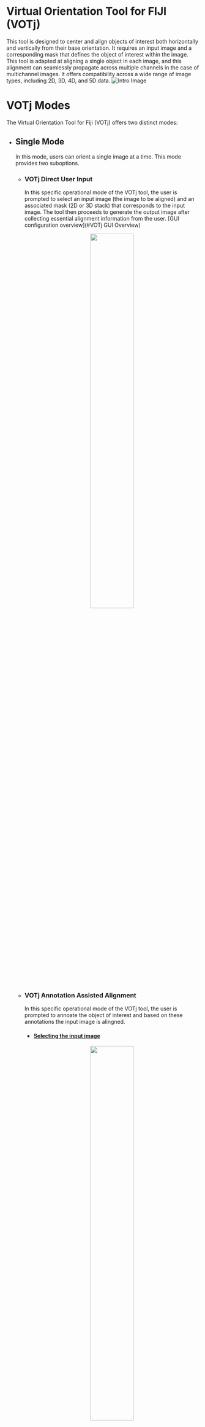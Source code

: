 # Virtual Orientation Tool for FIJI (VOTj)
This tool is designed to center and align objects of interest both horizontally and vertically from their base orientation. It requires an input image and a corresponding mask that defines the object of interest within the image.
This tool is adapted at aligning a single object in each image, and this alignment can seamlessly propagate across multiple channels in the case of multichannel images. 
It offers compatibility across a wide range of image types, including 2D, 3D, 4D, and 5D data.
![Intro Image](https://github.com/sankeert1999/Virtual_orienation_tool_FIJI/blob/main/VOT.png)


# VOTj Modes
The Virtual Orientation Tool for Fiji (VOTj) offers two distinct modes:
- ## Single Mode
  In this mode, users can orient a single image at a time. This mode provides two suboptions.
  - ### VOTj Direct User Input
    In this specific operational mode of the VOTj tool, the user is prompted to select an input image (the image to be aligned) and an associated mask (2D or 3D stack) that corresponds to       the input image. The tool then proceeds to generate the output image after collecting essential alignment information from the user.
    [GUI configuration overview](#VOTj GUI Overview)
    <p align="center">
    <img src="https://github.com/sankeert1999/Virtual_orienation_tool_FIJI/blob/main/VOT_input_image.png" width="50%" height="50%">
    </p>
  
  - ### VOTj Annotation Assisted Alignment
    In this specific operational mode of the VOTj tool, the user is prompted to annoate the object of interest and based on these annotations 
    the input image is alingned.
    - #### <ins> Selecting the input image </ins>
    <p align="center">
    <img src="https://github.com/sankeert1999/Virtual_orienation_tool_FIJI/blob/main/VOT_U_annot_1.png" width="50%" height="50%">
    </p>
      
    - #### <ins> Selecting the annotation mode </ins>
      User would be prompted with a window to select the annotation mode (only for images with dimensionality > 3).
      There are two annoation mode Single-Slice-Annotation and Multi-Slice-Annotation.
      - ##### **Single-Slice-Annotation**
        **Single-Slice-Annotation** is ideal when you want to align a single slice of your input image. This mode is useful in 
        various situations. For example, if you have a 3D stack with multiple Z slices and want to align the entire stack based 
        on a single annotated slice, this mode 
        allows you to annotate that specific slice (typically the most focused one).
      - ##### **Multi-Slice Annotation**
        **Multi-Slice-Annotation**, on the other hand, allows you to annotate multiple slices to achieve image alignment. This 
        mode is beneficial when your image data is more complex. For instance, if you have a 5D stack containing 3 channels, 10 
        slices, and 20 timepoints, choosing 
        **Multi-Slice-Annotation** lets you select both the channel and the slice number to annotate across all timepoints. The 
        tool then aligns the image based on this comprehensive annotation across the specified slices, ensuring precise 
        alignment even in complex 5D datasets.

      These two annotation modes provide you with the flexibility to align images efficiently based on your specific image 
      characteristics and alignment requirements. In essence, through annotation, you create a mask file that guides the 
      alignment process. To better understand how to design your mask according to your input,[consult the following table](#Select_the_mask),which          outlines the different mask files expected by the tool for various input image scenarios.
      <p align="center">
      <img src="https://github.com/sankeert1999/Virtual_orienation_tool_FIJI/blob/main/VOT_U_annot_2.png" width="50%" height="50%">
      </p>
      
    - #### <ins> Selecting appropriate Slice/Stack for annotation </ins>
      After selecting the appropriate annotation mode, the user will be prompted to choose the image or stack for annotation. Depending on 
      whether you've chosen **Single-Slice-Annotation** or **Multi-Slice-Annotation**, the tool will guide you accordingly. For instance, if 
      you have a 3D stack with multiple Z slices and opt for **Single-Slice-Annotation** mode, you will be prompted to select the specific Z 
      slice you wish to annotate.
      <p align="center">
      <img src="https://github.com/sankeert1999/Virtual_orienation_tool_FIJI/blob/main/VOT_U_annot_3.png" width="50%" height="50%">
      </p>

    - #### <ins> Annotating the object of interest </ins> 
      Once you've selected the image for annotation, the tool will present the image or stack for annotation, and the paintbrush tool will be 
      automatically activated with a white color. To adjust the brush width, simply double-click on the paintbrush tool icon. It's important 
      to note that drawing on the image before confirming the width will make the annotation permanent and irreversible.
      Here are some tips for effective annotation:
        - When marking the object of interest, ensure it covers the orientation you want to align.
        - Try to position the annotation somewhat centered on the object of interest.
        - For multi-slice annotation, aim for a consistent drawing that doesn't drastically change across the stack, particularly at the 
          centers."
      <p align="center">
      <img src="https://github.com/sankeert1999/Virtual_orienation_tool_FIJI/blob/main/VOT_U_annot_4.png" width="80%" height="80%">
      </p>

    - #### <ins> Configuring the VOTj panel </ins>
      Now, the user is prompted to select the alignment operation they need for their image.[GUI configuration overview](#VOTjGUIOverview)
      <p align="center">
      <img src="https://github.com/sankeert1999/Virtual_orienation_tool_FIJI/blob/main/VOT_U_annot_5.png" width="60%" height="60%">
      </p>

- ## Batch Mode
  Batch Mode allows users to batch process an entire folder of images. This mode provides three suboptions.
  - ### VOTj Batch Direct User Input
  - ### VOTj Batch Annotation Assisted Alignment
  - ### VOTj Batch Custom Macro


# VOTj GUI Overview

- ## Input Configuration
  - ### **Select the image** 
    Input image to be aligned (compatibile across a wide range of image types, including 2D, 3D, 4D, and 5D data.)
  - ### **Select the mask** 
    Corresponding mask file for the input image representing the object of interest within the image. The table below outlines the various scenarios in which this tool is compatible and the corresponding mask file expectations for the respective input files.
    | INPUT (C,Z,T) | INPUT IMAGE TYPE| Binary Mask | Output |
    |-----------------|-----------------|-----------------|-----------------|
    | C > 1, Z > 1, T > 1 |	5D | 2D/3D | HyperStack (5D) |
    | C > 1, Z > 1, T = 1 | 4D | 2D/3D | HyperStack (4D) |
    | C > 1, Z = 1, T = 1 |	3D | 2D | Stack (3D) |
    | C = 1, Z = 1, T = 1 |	2D | 2D | IMG (2D) |
    | C > 1, Z = 1, T > 1 |	4D | 2D/3D | HyperStack (4D) |
    | C = 1, Z = 1, T > 1 |	3D | 2D/3D | Stack (3D) |
    | C = 1, Z > 1, T > 1 |	4D | 2D/3D | HyperStack (4D) |
    | C = 1, Z > 1, T = 1 |	3D | 2D/3D | Stack (3D) |


- ## Object alignment settings
  - ### **Tasks**
    After selecting the corresponding images the next step is to selecte the task which you want to perform with this tool.
    <p align="center">
    <img src="https://github.com/sankeert1999/Virtual_orienation_tool_FIJI/blob/main/VOT_1.png" width="65%" height="65%">
    </p>

  - #### <ins> Move object to image-center </ins>
    This task involves recognizing the object of interest, and calculates its center, followed by aligning it to the image center.
  - #### <ins> Align object to desired orientation </ins>
    This task involves recognizing the object of interest, determines its center and base orientation, and then calculates the necessary rotation angle to align it with either the horizontal or vertical axis, as prompted by the user. The image is then rotated accordingly.
  - #### <ins> Center object and then align to orientation </ins>
    This task involves recognizing the object of interest, calculating its center, aligning the image to the center, determining the base orientation of the object, and calculating the rotation angle required to align it with the horizontal or vertical axis, as specified by the user. Subsequently, the image is rotated to achieve this alignment.
  - ### **Orientation**
    Desired orientation for aligning the object of interest. 
    - #### <ins> Horizontal </ins>
    - #### <ins> Vertical </ins>
    <p align="center">
    <img src="https://github.com/sankeert1999/Virtual_orienation_tool_FIJI/blob/main/VOT_2.png" width="35%" height="35%">
    </p>
    An illustrative image demonstrating the same sample object centered and aligned in two distinct orientations.


  - ### **Center of rotation**
    Users have the option to specify the rotation center. This feature proves valuable in scenarios when the **task is  rotation**. However, when the **task is centering** rotation becomes unnecessary, rendering this option redundant. Similarly, in cases of when the **task is centering+rotation**, where the object's center is aligned with the image center as the initial step, this option becomes redundant as well.  
    - #### <ins> Object center </ins>
    - #### <ins> Image center </ins>
  
  - ### **Alignment with object pointing to**
    This enables the user to configure the polarity of object of interest, allowing users to define the object's pointing direction. For asymmetrical objects, like a fish with a distinct head and tail, users can specify the desired orientation. For instance, if annotating, marking the head introduces asymmetry, and the tool aligns the object accordingly.
    - #### <ins> Any </ins>
    - #### <ins> Left (for horizontal)/Top (for vertical) </ins>
    - #### <ins> Right (for horizontal)/Bottom (for vertical) </ins>

- ## Additional options

  - ### **Enlarge image**
    User have the option to enalrge the output image, enlarging the image serves the purpose by minimizing potential loss of critical information around the surrounding area near object of interest.
    <p align="center">
    <img src="https://github.com/sankeert1999/Virtual_orienation_tool_FIJI/blob/main/VOT_3.png" width="40%" height="40%">
    </p>
  
  - ### **Log File Output**
    Users can choose to generate a log file, including the center coordinates and orientation angle of the detected object.The orientation angle is the smallest angle needed to align the object with the user-defined axis, whether vertical or horizontal. This feature provides users with detailed insights into the processing results for enhanced analysis and documentation.  
   


     



